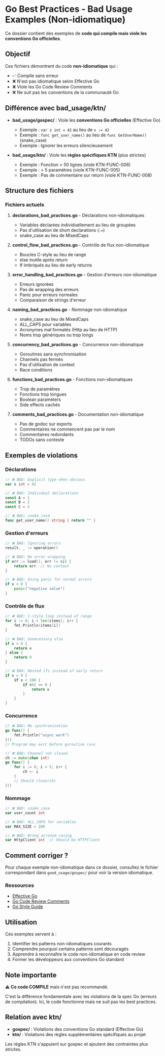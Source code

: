 # Go Best Practices - Bad Usage Examples (Non-idiomatique)

Ce dossier contient des exemples de **code qui compile mais viole les conventions Go officielles**.

## Objectif

Ces fichiers démontrent du code **non-idiomatique** qui :
- ✅ Compile sans erreur
- ❌ N'est pas idiomatique selon Effective Go
- ❌ Viole les Go Code Review Comments
- ❌ Ne suit pas les conventions de la communauté Go

## Différence avec bad_usage/ktn/

- **bad_usage/gospec/** : Viole les **conventions Go officielles** (Effective Go)
  - Exemple : `var x int = 42` au lieu de `x := 42`
  - Exemple : `func get_user_name()` au lieu de `func GetUserName()` (snake_case)
  - Exemple : Ignorer les erreurs silencieusement

- **bad_usage/ktn/** : Viole les **règles spécifiques KTN** (plus strictes)
  - Exemple : Fonction > 50 lignes (viole KTN-FUNC-006)
  - Exemple : > 5 paramètres (viole KTN-FUNC-005)
  - Exemple : Pas de commentaire sur return (viole KTN-FUNC-008)

## Structure des fichiers

### Fichiers actuels

1. **declarations_bad_practices.go** - Déclarations non-idiomatiques
   - Variables déclarées individuellement au lieu de groupées
   - Pas d'utilisation de short declarations (`:=`)
   - snake_case au lieu de MixedCaps

2. **control_flow_bad_practices.go** - Contrôle de flux non-idiomatique
   - Boucles C-style au lieu de range
   - else inutile après return
   - If imbriqués au lieu de early returns

3. **error_handling_bad_practices.go** - Gestion d'erreurs non-idiomatique
   - Erreurs ignorées
   - Pas de wrapping des erreurs
   - Panic pour erreurs normales
   - Comparaison de strings d'erreur

4. **naming_bad_practices.go** - Nommage non-idiomatique
   - snake_case au lieu de MixedCaps
   - ALL_CAPS pour variables
   - Acronymes mal formatés (Http au lieu de HTTP)
   - Noms trop génériques ou trop longs

5. **concurrency_bad_practices.go** - Concurrence non-idiomatique
   - Goroutines sans synchronisation
   - Channels pas fermés
   - Pas d'utilisation de context
   - Race conditions

6. **functions_bad_practices.go** - Fonctions non-idiomatiques
   - Trop de paramètres
   - Fonctions trop longues
   - Boolean parameters
   - Side effects cachés

7. **comments_bad_practices.go** - Documentation non-idiomatique
   - Pas de godoc sur exports
   - Commentaires ne commencent pas par le nom
   - Commentaires redondants
   - TODOs sans contexte

## Exemples de violations

### Déclarations
```go
// ❌ BAD: Explicit type when obvious
var x int = 42

// ❌ BAD: Individual declarations
const A = 1
const B = 2
const C = 3

// ❌ BAD: snake_case
func get_user_name() string { return "" }
```

### Gestion d'erreurs
```go
// ❌ BAD: Ignoring errors
result, _ := operation()

// ❌ BAD: No error wrapping
if err := load(); err != nil {
    return err  // No context
}

// ❌ BAD: Using panic for normal errors
if x < 0 {
    panic("negative value")
}
```

### Contrôle de flux
```go
// ❌ BAD: C-style loop instead of range
for i := 0; i < len(items); i++ {
    fmt.Println(items[i])
}

// ❌ BAD: Unnecessary else
if x > 0 {
    return x
} else {
    return 0
}

// ❌ BAD: Nested ifs instead of early return
if x > 0 {
    if x < 100 {
        if x%2 == 0 {
            return x
        }
    }
}
```

### Concurrence
```go
// ❌ BAD: No synchronization
go func() {
    fmt.Println("async work")
}()
// Program may exit before goroutine runs

// ❌ BAD: Channel not closed
ch := make(chan int)
go func() {
    for i := 0; i < 5; i++ {
        ch <- i
    }
    // Should close(ch)
}()
```

### Nommage
```go
// ❌ BAD: snake_case
var user_count int

// ❌ BAD: ALL_CAPS for variables
var MAX_SIZE = 100

// ❌ BAD: Wrong acronym casing
var HttpClient int  // Should be HTTPClient
```

## Comment corriger ?

Pour chaque exemple non-idiomatique dans ce dossier, consultez le fichier correspondant dans `good_usage/gospec/` pour voir la version idiomatique.

### Ressources

- [Effective Go](https://go.dev/doc/effective_go)
- [Go Code Review Comments](https://github.com/golang/go/wiki/CodeReviewComments)
- [Go Style Guide](https://google.github.io/styleguide/go/)

## Utilisation

Ces exemples servent à :
1. Identifier les patterns non-idiomatiques courants
2. Comprendre pourquoi certains patterns sont découragés
3. Apprendre à reconnaître le code non-idiomatique en code review
4. Former les développeurs aux conventions Go standard

## Note importante

⚠️ **Ce code COMPILE** mais n'est pas recommandé.

C'est la différence fondamentale avec les violations de la spec Go (erreurs de compilation).
Ici, le code fonctionne mais ne suit pas les best practices.

## Relation avec ktn/

- **gospec/** : Violations des conventions Go standard (Effective Go)
- **ktn/** : Violations des règles supplémentaires spécifiques au projet

Les règles KTN s'appuient sur gospec et ajoutent des contraintes plus strictes.

